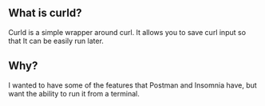 ## What is curld?
Curld is a simple wrapper around curl. It allows you to save curl input so that It can be easily run later.

## Why?
I wanted to have some of the features that Postman and Insomnia have, but want the ability to run it from a terminal.
